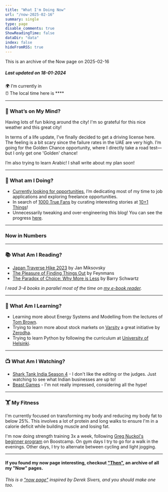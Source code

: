 ```yaml
---
title: "What I'm Doing Now"
url: "/now-2025-02-16"
summary: single
type: page
disable_comments: true
ShowReadingTime: false
dataDir: "data"
index: false
hideFromRSS: true
---
```


This is an archive of the Now page on 2025-02-16

##### Last updated on 18-01-2024

🌍 I’m currently in **[](https://what3words.com/inferior.reserved.drives)**   
⏰ The local time here is ****  



---

### 💭 What’s on My Mind?

Having lots of fun biking around the city! I'm so grateful for this nice weather and this great city!

In terms of a life update, I’ve finally decided to get a driving license here. The feeling is a bit scary since the failure rates in the UAE are very high. I’m going for the Golden Chance opportunity, where I directly take a road test—but I only get one 'Golden' chance!

I’m also trying to learn Arabic! I shall write about my plan soon!

---



### 🔨 What am I Doing?

-  [Currently looking for opportunities](/hire), I’m dedicating most of my time to job applications and exploring freelance opportunities.
- In search of [1000 True Fans](https://kk.org/thetechnium/1000-true-fans/) by curating interesting stories at [10+1 Things](https://newsletter.rishikeshs.com/)!
- Unnecessarily tweaking and over-engineering this blog! You can see the progress [here](/log).

---


### Now in Numbers



---



### 📚 What Am I Reading?

- [Japan Traverse Hike 2023](https://github.com/WebOrigami/japan-hike-ebook) by Jan Miksovsky
- [The Pleasure of Finding Things Out](https://geni.us/rs-pleasure-of-finding) by Feynmans
- [The Paradox of Choice: Why More is Less](https://geni.us/rsh-paradox-choice) by Barry Schwartz

*I read 3-4 books in parallel most of the time on [my e-book reader](https://geni.us/rsh-kindle-paperwhite).*

---

### 📝 What Am I Learning?
- Learning more about Energy Systems and Modelling from the lectures of [Tom Brown](https://nworbmot.org/teaching.html).
- Trying to learn more about stock markets on [Varsity](https://zerodha.com/varsity/) a great initiative by [Zerodha](https://zerodha.com/open-account?c=KSO559).
- Trying to learn Python by following the curriculum at [University of Helsinki](https://programming-24.mooc.fi/).

---



### 📺 What Am I Watching?

- [Shark Tank India Season 4](https://www.serializd.com/show/Shark-Tank-India-153870/season/435209/4) - I don't like the editing or the judges. Just watching to see what Indian businesses are up to!
- [Beast Games](https://www.serializd.com/show/Beast-Games-249522) - I'm not really impressed, considering all the hype!

---  

### 🏋 My Fitness


I'm currently focused on transforming my body and reducing my body fat to below 25%. This involves a lot of protein and long walks to ensure I'm in a calorie deficit while building muscle and losing fat.

I'm now doing strength training 3x a week, following [Greg Nuckol's beginner program](https://www.boostcamp.app/coaches/greg-nuckols/greg-nuckols-beginner-program) on Boostcamp. On gym days I try to go for a walk in the evenings. Other days, I try to alternate between cycling and light jogging.

<!-- ##### For my latest fitness updates, read my [fitness log](/fitness-log). It's interesting, I promise. -->







---


#### If you found my now page interesting, checkout ["Then"](/then), an archive of all my "Now" pages.


###### This is a ["now page"](https://nownownow.com/) inspired by Derek Sivers, and you should make one too.
